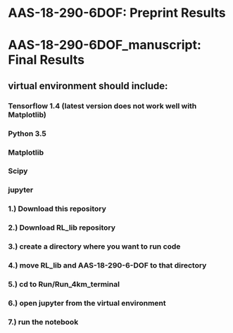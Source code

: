 # AAS-18-290-6DOF:  Preprint Results
# AAS-18-290-6DOF_manuscript:   Final Results
## virtual environment should include:
### Tensorflow 1.4 (latest version does not work well with Matplotlib)
### Python 3.5
### Matplotlib
### Scipy
### jupyter

### 1.) Download this repository
### 2.) Download RL_lib repository
### 3.) create a directory where you want to run code
### 4.) move RL_lib and AAS-18-290-6-DOF to that directory
### 5.) cd to Run/Run_4km_terminal
### 6.) open jupyter from the virtual environment
### 7.) run the notebook
